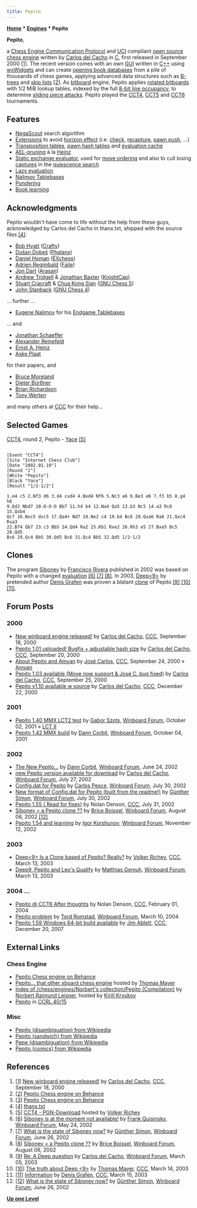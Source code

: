 ```yaml
---
title: Pepito
---
```

**[Home](Home "Home") \* [Engines](Engines "Engines") \* Pepito**


**Pepito**,  

a [Chess Engine Communication Protocol](Chess_Engine_Communication_Protocol "Chess Engine Communication Protocol") and [UCI](UCI "UCI") compliant [open source chess engine](Category:Open_Source "Category:Open Source") written by [Carlos del Cacho](Carlos_del_Cacho "Carlos del Cacho") in [C](C "C"), first released in September 2000 <a id="cite-note-1" href="#cite-ref-1">[1]</a>. The recent version comes with an own [GUI](GUI "GUI") written in [C++](Cpp "Cpp") using [wxWidgets](https://en.wikipedia.org/wiki/WxWidgets) and can create [opening book databases](Opening_Book "Opening Book") from a pile of thousands of chess games, applying advanced data structures such as [B-trees](https://en.wikipedia.org/wiki/B-tree) and [skip lists](https://en.wikipedia.org/wiki/Skip_list) <a id="cite-note-2" href="#cite-ref-2">[2]</a>. As [bitboard](Bitboards "Bitboards") engine, Pepito applies [rotated bitboards](Rotated_Bitboards "Rotated Bitboards") with 1/2 MiB lookup tables, indexed by the full [8-bit line occupancy](Occupancy_of_any_Line "Occupancy of any Line"), to determine [sliding piece attacks](Sliding_Piece_Attacks "Sliding Piece Attacks"). Pepito played the [CCT4](CCT4 "CCT4"), [CCT5](CCT5 "CCT5") and [CCT6](CCT6 "CCT6") tournaments.



## Features


* [NegaScout](NegaScout "NegaScout") search algorithm
* [Extensions](Extensions "Extensions") to avoid [horizon effect](Horizon_Effect "Horizon Effect") (i.e. [check](Check_Extensions "Check Extensions"), [recapture](Recapture_Extensions "Recapture Extensions"), [pawn push](Passed_Pawn_Extensions "Passed Pawn Extensions"), ...)
* [Transposition tables](Transposition_Table "Transposition Table"), [pawn hash tables](Pawn_Hash_Table "Pawn Hash Table") and [evaluation cache](Evaluation_Hash_Table "Evaluation Hash Table")
* [AEL-pruning](AEL-Pruning "AEL-Pruning") à la [Heinz](Ernst_A._Heinz "Ernst A. Heinz")
* [Static exchange evaluator](Static_Exchange_Evaluation "Static Exchange Evaluation"), used for [move ordering](Move_Ordering "Move Ordering") and also to cull losing [captures](Captures "Captures") in the [quiescence search](Quiescence_Search "Quiescence Search")
* [Lazy evaluation](Lazy_Evaluation "Lazy Evaluation")
* [Nalimov Tablebases](Nalimov_Tablebases "Nalimov Tablebases")
* [Pondering](Pondering "Pondering")
* [Book learning](Book_Learning "Book Learning")


## Acknowledgments


Pepito wouldn't have come to life without the help from these guys, acknowledged by Carlos del Cacho in thanx.txt, shipped with the source files <a id="cite-note-4" href="#cite-ref-4">[4]</a>:



* [Bob Hyatt](Robert_Hyatt "Robert Hyatt") ([Crafty](Crafty "Crafty"))
* [Dušan Dobeš](Du%C5%A1an_Dobe%C5%A1 "Dušan Dobeš") ([Phalanx](Phalanx "Phalanx"))
* [Daniel Homan](Daniel_Homan "Daniel Homan") ([EXchess](EXchess "EXchess"))
* [Adrien Regimbald](Adrien_Regimbald "Adrien Regimbald") ([Faile](Faile "Faile"))
* [Jon Dart](Jon_Dart "Jon Dart") ([Arasan](Arasan "Arasan"))
* [Andrew Tridgell](Andrew_Tridgell "Andrew Tridgell") & [Jonathan Baxter](Jonathan_Baxter "Jonathan Baxter") ([KnightCap](KnightCap "KnightCap"))
* [Stuart Cracraft](Stuart_Cracraft "Stuart Cracraft") & [Chua Kong Sian](Chua_Kong_Sian "Chua Kong Sian") ([GNU Chess 5](GNU_Chess "GNU Chess"))
* [John Stanback](John_Stanback "John Stanback") ([GNU Chess 4](GNU_Chess "GNU Chess"))


... further ...



* [Eugene Nalimov](Eugene_Nalimov "Eugene Nalimov") for his [Endgame Tablebases](Endgame_Tablebases "Endgame Tablebases")


... and 



* [Jonathan Schaeffer](Jonathan_Schaeffer "Jonathan Schaeffer")
* [Alexander Reinefeld](Alexander_Reinefeld "Alexander Reinefeld")
* [Ernst A. Heinz](Ernst_A._Heinz "Ernst A. Heinz")
* [Aske Plaat](Aske_Plaat "Aske Plaat")


for their papers, and 



* [Bruce Moreland](Bruce_Moreland "Bruce Moreland")
* [Dieter Bürßner](Dieter_B%C3%BCr%C3%9Fner "Dieter Bürßner")
* [Brian Richardson](Brian_Richardson "Brian Richardson")
* [Tony Werten](Tony_van_Roon-Werten "Tony van Roon-Werten")


and many others at [CCC](CCC "CCC") for their help...



## Selected Games


[CCT4](CCT4 "CCT4"), round 2, Pepito - [Yace](Yace "Yace") <a id="cite-note-5" href="#cite-ref-5">[5]</a>




```

[Event "CCT4"]
[Site "Internet Chess Club"]
[Date "2002.01.19"]
[Round "2"]
[White "Pepito"]
[Black "Yace"]
[Result "1/2-1/2"]

1.e4 c5 2.Nf3 d6 3.d4 cxd4 4.Nxd4 Nf6 5.Nc3 a6 6.Be3 e6 7.f3 b5 8.g4 h6 
9.Qd2 Nbd7 10.O-O-O Bb7 11.h4 b4 12.Na4 Qa5 13.b3 Nc5 14.a3 Rc8 15.Qxb4 
Qc7 16.Nxc5 dxc5 17.Qa4+ Nd7 18.Ne2 c4 19.b4 Bc6 20.Qxa6 Ra8 21.Qxc4 Rxa3 
22.Bf4 Qb7 23.c3 Bb5 24.Qd4 Ra2 25.Kb1 Rxe2 26.Rh3 e5 27.Bxe5 Bc5 28.Qd5 
Bc6 29.Qc4 Bb5 30.Qd5 Bc6 31.Qc4 Bb5 32.Qd5 1/2-1/2

```

## Clones


The program [Siboney](index.php?title=Siboney&action=edit&redlink=1 "Siboney (page does not exist)") by [Francisco Rivera](index.php?title=Francisco_Rivera&action=edit&redlink=1 "Francisco Rivera (page does not exist)") published in 2002 was based on Pepito with a changed [evaluation](Evaluation "Evaluation") <a id="cite-note-6" href="#cite-ref-6">[6]</a> <a id="cite-note-7" href="#cite-ref-7">[7]</a> <a id="cite-note-8" href="#cite-ref-8">[8]</a>. In 2003, [Deep<9>](Deep9 "Deep9") by pretended author [Denis Grafen](Denis_Grafen "Denis Grafen") was proven a blatant [clone](Category:Clone "Category:Clone") of Pepito <a id="cite-note-9" href="#cite-ref-9">[9]</a> <a id="cite-note-10" href="#cite-ref-10">[10]</a> <a id="cite-note-11" href="#cite-ref-11">[11]</a>.



## Forum Posts


### 2000


* [New winboard engine released!](https://www.stmintz.com/ccc/index.php?id=129855) by [Carlos del Cacho](Carlos_del_Cacho "Carlos del Cacho"), [CCC](CCC "CCC"), September 18, 2000
* [Pepito 1.01 uploaded! Bugfix + adjustable hash size](https://www.stmintz.com/ccc/index.php?id=130012) by [Carlos del Cacho](Carlos_del_Cacho "Carlos del Cacho"), [CCC](CCC "CCC"), September 20, 2000
* [About Pepito and Amyan](https://www.stmintz.com/ccc/index.php?id=130421) by [José Carlos](Jos%C3%A9_Carlos_Mart%C3%ADnez_Gal%C3%A1n "José Carlos Martínez Galán"), [CCC](CCC "CCC"), September 24, 2000 » [Amyan](Amyan "Amyan")
* [Pepito 1.03 available (Move now support & José C. bug fixed)](https://www.stmintz.com/ccc/index.php?id=130515) by [Carlos del Cacho](Carlos_del_Cacho "Carlos del Cacho"), [CCC](CCC "CCC"), September 25, 2000
* [Pepito v1.10 available w source](https://www.stmintz.com/ccc/index.php?id=146024) by [Carlos del Cacho](Carlos_del_Cacho "Carlos del Cacho"), [CCC](CCC "CCC"), December 22, 2000


### 2001


* [Pepito 1.40 MMX LCT2 test](http://www.open-aurec.com/wbforum/viewtopic.php?f=18&t=34671&p=131024) by [Gabor Szots](Gabor_Szots "Gabor Szots"), [Winboard Forum](Computer_Chess_Forums "Computer Chess Forums"), October 02, 2001 » [LCT II](LCT_II "LCT II")
* [Pepito 1.42 MMX build](http://www.open-aurec.com/wbforum/viewtopic.php?f=18&t=34689&p=131081) by [Dann Corbit](Dann_Corbit "Dann Corbit"), [Winboard Forum](Computer_Chess_Forums "Computer Chess Forums"), October 04, 2001


### 2002


* [The New Pepito...](http://www.open-aurec.com/wbforum/viewtopic.php?f=18&t=37894&p=144268) by [Dann Corbit](Dann_Corbit "Dann Corbit"), [Winboard Forum](Computer_Chess_Forums "Computer Chess Forums"), June 24, 2002
* [new Pepito version available for download](http://www.open-aurec.com/wbforum/viewtopic.php?f=18&t=38337&p=146188) by [Carlos del Cacho](Carlos_del_Cacho "Carlos del Cacho"), [Winboard Forum](Computer_Chess_Forums "Computer Chess Forums"), July 27, 2002
* [Config.dat for Pepito](http://www.open-aurec.com/wbforum/viewtopic.php?f=18&t=38372&p=146353) by [Carlos Pesce](Carlos_Pesce "Carlos Pesce"), [Winboard Forum](Computer_Chess_Forums "Computer Chess Forums"), July 30, 2002
* [New format of Config.dat for Pepito (built from the readme!)](http://www.open-aurec.com/wbforum/viewtopic.php?f=18&t=38378&p=146377) by [Günther Simon](G%C3%BCnther_Simon "Günther Simon"), [Winboard Forum](Computer_Chess_Forums "Computer Chess Forums"), July 30, 2002
* [Pepito 1.55 ( Read for fixes)](https://www.stmintz.com/ccc/index.php?id=243447) by Nolan Denson, [CCC](CCC "CCC"), July 31, 2002
* [Siboney = a Pepito clone ??](http://www.open-aurec.com/wbforum/viewtopic.php?f=18&t=38504&p=146960) by [Brice Boissel](index.php?title=Brice_Boissel&action=edit&redlink=1 "Brice Boissel (page does not exist)"), [Winboard Forum](Computer_Chess_Forums "Computer Chess Forums"), August 06, 2002 <a id="cite-note-12" href="#cite-ref-12">[12]</a>
* [Pepito 1.54 and learning](http://www.open-aurec.com/wbforum/viewtopic.php?f=18&t=39894&p=152458) by [Igor Korshunov](Igor_Korshunov "Igor Korshunov"), [Winboard Forum](Computer_Chess_Forums "Computer Chess Forums"), November 12, 2002


### 2003


* [Deep<9> Is a Clone based of Pepito? Really?](https://www.stmintz.com/ccc/index.php?id=289182) by [Volker Richey](index.php?title=Volker_Richey&action=edit&redlink=1 "Volker Richey (page does not exist)"), [CCC](CCC "CCC"), March 13, 2003
* [Deep9, Pepito and Leo's Qualify](http://www.open-aurec.com/wbforum/viewtopic.php?f=18&t=41725&p=159242) by [Matthias Gemuh](Matthias_Gemuh "Matthias Gemuh"), [Winboard Forum](Computer_Chess_Forums "Computer Chess Forums"), March 13, 2003


### 2004 ...


* [Pepito @ CCT6 After thoughts](https://www.stmintz.com/ccc/index.php?id=346386) by Nolan Denson, [CCC](CCC "CCC"), February 01, 2004
* [Pepito problem](http://www.open-aurec.com/wbforum/viewtopic.php?f=18&t=46805&p=177043) by [Tord Romstad](Tord_Romstad "Tord Romstad"), [Winboard Forum](Computer_Chess_Forums "Computer Chess Forums"), March 10, 2004
* [Pepito 1.59 Windows 64-bit build available](http://www.talkchess.com/forum/viewtopic.php?t=18466&) by [Jim Ablett](Jim_Ablett "Jim Ablett"), [CCC](CCC "CCC"), December 20, 2007


## External Links


### Chess Engine


* [Pepito Chess engine on Behance](https://www.behance.net/gallery/870970/Pepito-Chess-engine)
* [Pepito... that other xboard chess engine](http://www.quarkchess.de/pepito/) hosted by [Thomas Mayer](Thomas_Mayer "Thomas Mayer")
* [Index of /chess/engines/Norbert's collection/Pepito (Compilation)](http://kirr.homeunix.org/chess/engines/Norbert%27s%20collection/Pepito%20%28Compilation%29/) by [Norbert Raimund Leisner](Norbert_Raimund_Leisner "Norbert Raimund Leisner"), hosted by [Kirill Kryukov](Kirill_Kryukov "Kirill Kryukov")
* [Pepito](http://ccrl.chessdom.com/ccrl/4040/cgi/compare_engines.cgi?family=Pepito&print=Rating+list&print=Results+table&print=LOS+table&print=Ponder+hit+table&print=Eval+difference+table&print=Comopp+gamenum+table&print=Overlap+table&print=Score+with+common+opponents) in [CCRL 40/15](CCRL "CCRL")


### Misc


* [Pepito (disambiguation) from Wikipedia](https://en.wikipedia.org/wiki/Pepito)
* [Pepito (sandwich) from Wikipedia](https://en.wikipedia.org/wiki/Pepito_(sandwich))
* [Pepe (disambiguation) from Wikipedia](https://en.wikipedia.org/wiki/Pepe)
* [Pepito (comics) from Wikipedia](https://en.wikipedia.org/wiki/Pepito_%28comics%29)


## References


1. <a id="cite-ref-1" href="#cite-note-1">[1]</a> [New winboard engine released!](https://www.stmintz.com/ccc/index.php?id=129855) by [Carlos del Cacho](Carlos_del_Cacho "Carlos del Cacho"), [CCC](CCC "CCC"), September 18, 2000
2. <a id="cite-ref-2" href="#cite-note-2">[2]</a> [Pepito Chess engine on Behance](https://www.behance.net/gallery/870970/Pepito-Chess-engine)
3. <a id="cite-ref-3" href="#cite-note-3">[3]</a> [Pepito Chess engine on Behance](http://www.behance.net/gallery/Pepito-Chess-engine/870970)
4. <a id="cite-ref-4" href="#cite-note-4">[4]</a> [thanx.txt](http://kirr.homeunix.org/chess/engines/Norbert%27s%20collection/Pepito%20%28Compilation%29/v1.59/Windows/thanx.txt)
5. <a id="cite-ref-5" href="#cite-note-5">[5]</a> [CCT4 - PGN-Download](http://www.vrichey.de/cct4/) hosted by [Volker Richey](index.php?title=Volker_Richey&action=edit&redlink=1 "Volker Richey (page does not exist)")
6. <a id="cite-ref-6" href="#cite-note-6">[6]</a> [Siboney is at the moment not available!](http://www.open-aurec.com/wbforum/viewtopic.php?f=18&t=37440&p=142378) by [Frank Quisinsky](Frank_Quisinsky "Frank Quisinsky"), [Winboard Forum](Computer_Chess_Forums "Computer Chess Forums"), May 24, 2002
7. <a id="cite-ref-7" href="#cite-note-7">[7]</a> [What is the state of Siboney now?](http://www.open-aurec.com/wbforum/viewtopic.php?f=18&t=37909&p=144333) by [Günther Simon](G%C3%BCnther_Simon "Günther Simon"), [Winboard Forum](Computer_Chess_Forums "Computer Chess Forums"), June 26, 2002
8. <a id="cite-ref-8" href="#cite-note-8">[8]</a> [Siboney = a Pepito clone ??](http://www.open-aurec.com/wbforum/viewtopic.php?f=18&t=38504&p=146960) by [Brice Boissel](index.php?title=Brice_Boissel&action=edit&redlink=1 "Brice Boissel (page does not exist)"), [Winboard Forum](Computer_Chess_Forums "Computer Chess Forums"), August 06, 2002
9. <a id="cite-ref-9" href="#cite-note-9">[9]</a> [Re: A Deep question](http://www.open-aurec.com/wbforum/viewtopic.php?f=18&t=41578&p=158612) by [Carlos del Cacho](Carlos_del_Cacho "Carlos del Cacho"), [Winboard Forum](Computer_Chess_Forums "Computer Chess Forums"), March 05, 2003
10. <a id="cite-ref-10" href="#cite-note-10">[10]</a> [The truth about Deep <9>](https://www.stmintz.com/ccc/index.php?id=289305) by [Thomas Mayer](Thomas_Mayer "Thomas Mayer"), [CCC](CCC "CCC"), March 14, 2003
11. <a id="cite-ref-11" href="#cite-note-11">[11]</a> [Information](https://www.stmintz.com/ccc/index.php?id=289424) by [Denis Grafen](Denis_Grafen "Denis Grafen"), [CCC](CCC "CCC"), March 15, 2003
12. <a id="cite-ref-12" href="#cite-note-12">[12]</a> [What is the state of Siboney now?](http://www.open-aurec.com/wbforum/viewtopic.php?f=18&t=37909&p=144333) by [Günther Simon](G%C3%BCnther_Simon "Günther Simon"), [Winboard Forum](Computer_Chess_Forums "Computer Chess Forums"), June 26, 2002

**[Up one Level](Engines "Engines")**







 
